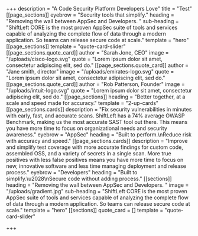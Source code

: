 +++
description = "A Code Security Platform Developers Love"
title = "Test"
[[page_sections]]
eyebrow = "Security tools that simplify."
heading = "Removing the wall between AppSec and Developers.  "
sub-heading = "ShiftLeft CORE is the most proven AppSec suite of tools and services capable of analyzing the complete flow of data through a modern application. So teams can release secure code at scale."
template = "hero"
[[page_sections]]
template = "quote-card-slider"
[[page_sections.quote_card]]
author = "Sarah Jone, CEO"
image = "/uploads/cisco-logo.svg"
quote = "Lorem ipsum dolor sit amet, consectetur adipiscing elit, sed do."
[[page_sections.quote_card]]
author = "Jane smith, director"
image = "/uploads/emirates-logo.svg"
quote = "Lorem ipsum dolor sit amet, consectetur adipiscing elit, sed do."
[[page_sections.quote_card]]
author = "Rob Patterson, Founder"
image = "/uploads/intuit-logo.svg"
quote = "Lorem ipsum dolor sit amet, consectetur adipiscing elit, sed do."
[[page_sections]]
heading = "Better together, at a scale and speed made for accuracy."
template = "2-up-cards"
[[page_sections.cards]]
description = "Fix security vulnerabilities in minutes with early, fast, and accurate scans. ShiftLeft has a 74% average OWASP Benchmark, making us the most accurate SAST tool out there. This means you have more time to focus on organizational needs and security awareness."
eyebrow = "AppSec"
heading = "Built to perform.\nReduce risk with accuracy and speed."
[[page_sections.cards]]
description = "Improve and simplify test coverage with more accurate findings for custom code, assembled OSS, and a variety of secrets in a single scan. More true positives with less false positives means you have more time to focus on new, innovative software and less time managing deployment and release process."
eyebrow = "Developers"
heading = "Built to simplify.\u2028\nSecure code without adding process."
[[sections]]
heading = "Removing the wall between AppSec and Developers.  "
image = "/uploads/gradient.jpg"
sub-heading = "ShiftLeft CORE is the most proven AppSec suite of tools and services capable of analyzing the complete flow of data through a modern application. So teams can release secure code at scale."
template = "hero"
[[sections]]
quote_card = []
template = "quote-card-slider"

+++
